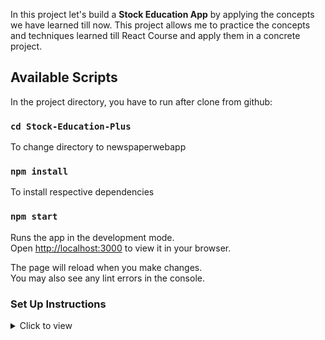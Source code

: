 In this project let's build a **Stock Education App** by applying the concepts we have learned till now. This project allows me to practice the concepts and techniques learned till React Course and apply them in a concrete project.

## Available Scripts

In the project directory, you have to run after clone from github:

### `cd Stock-Education-Plus`

To change directory to newspaperwebapp

### `npm install`

To install respective dependencies

### `npm start`

Runs the app in the development mode.\
Open [http://localhost:3000](http://localhost:3000) to view it in your browser.

The page will reload when you make changes.\
You may also see any lint errors in the console.

### Set Up Instructions

<details>

<summary>Click to view</summary>

- Download dependencies by running `npm install`
- Start up the app using `npm start`

</details>